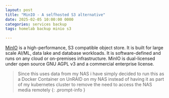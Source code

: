 ```yaml
---
layout: post
title: "MinIO - A selfhosted S3 alternative"
date: 2025-02-05 10:00:00 0000
categories: services backup
tags: homelab backup minio s3

---
```


[MinIO](https://min.io/) is a high-performance, S3 compatible object store. It is built for large scale AI/ML, data lake and database workloads. It is software-defined and runs on any cloud or on-premises infrastructure. MinIO is dual-licensed under open source GNU AGPL v3 and a commercial enterprise license. 

> Since this uses data from my NAS i have simply decided to run this as a Docker Container on UnRAID on my NAS instead of having it as part of my kubernetes cluster to remove the need to access the NAS media remotely
{: .prompt-info }